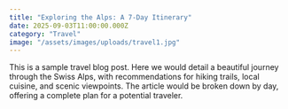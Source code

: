 ```yaml
---
title: "Exploring the Alps: A 7-Day Itinerary"
date: 2025-09-03T11:00:00.000Z
category: "Travel"
image: "/assets/images/uploads/travel1.jpg"
---
```


This is a sample travel blog post. Here we would detail a beautiful journey through the Swiss Alps, with recommendations for hiking trails, local cuisine, and scenic viewpoints. The article would be broken down by day, offering a complete plan for a potential traveler.
